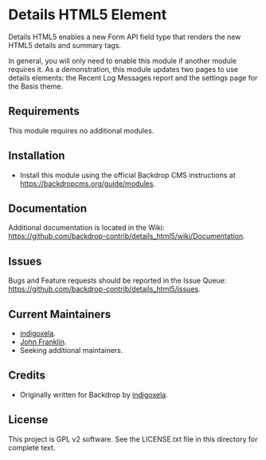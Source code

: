 Details HTML5 Element
=====================

Details HTML5 enables a new Form API field type that renders the new HTML5
details and summary tags.

In general, you will only need to enable this module if another module requires
it.  As a demonstration, this module updates two pages to use details elements:
the Recent Log Messages report and the settings page for the Basis theme.

Requirements
------------

This module requires no additional modules.

Installation
------------

- Install this module using the official Backdrop CMS instructions at
  https://backdropcms.org/guide/modules.

Documentation
-------------

Additional documentation is located in the Wiki:
https://github.com/backdrop-contrib/details_html5/wiki/Documentation.

Issues
------

Bugs and Feature requests should be reported in the Issue Queue:
https://github.com/backdrop-contrib/details_html5/issues.

Current Maintainers
-------------------

- [indigoxela](https://github.com/indigoxela).
- [John Franklin](https://github.com/jlfranklin).
- Seeking additional maintainers.

Credits
-------

- Originally written for Backdrop by [indigoxela](https://github.com/indigoxela).

License
-------

This project is GPL v2 software.
See the LICENSE.txt file in this directory for complete text.

